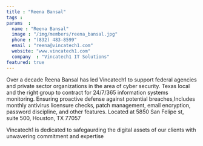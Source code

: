 ```yaml
---
title : "Reena Bansal"
tags :
params  : 
  name : "Reena Bansal"
  image : "/img/members/reena_bansal.jpg"
  phone : "(832) 483-8599"
  email : "reena@vincatech1.com"
  website: "www.vincatech1.com"
  company  : "Vincatech1 IT Solutions"
featured: true
---
```

Over a decade Reena Bansal has led Vincatech1 to support federal agencies and private sector organizations in the area of cyber security. Texas local and the right group to contract for 24/7/365 information systems monitoring. Ensuring proactive defense against potential breaches,Includes monthly antivirus licensure checks, patch management, email encryption, password discipline, and other features.
Located at 5850 San Felipe st, suite 500, Houston, TX 77057

Vincatech1 is dedicated to safegaurding the digital assets of our clients with unwavering commitment and expertise
